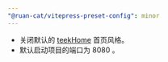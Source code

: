 ```yaml
---
"@ruan-cat/vitepress-preset-config": minor
---
```


- 关闭默认的 [teekHome](https://vp.teek.top/reference/config/global-config.html#teekhome) 首页风格。
- 默认启动项目的端口为 8080 。

